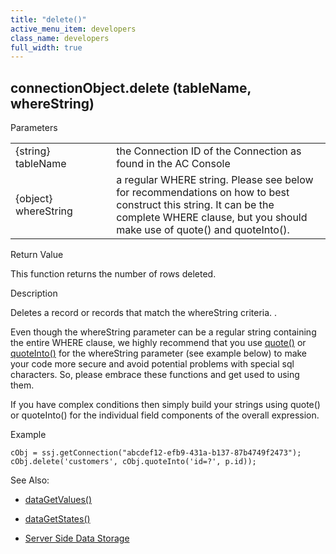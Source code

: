 ```yaml
---
title: "delete()"
active_menu_item: developers
class_name: developers
full_width: true
---
```



## connectionObject.delete (tableName, whereString)

Parameters

<table>
<tr>
<td width="181">
{string} tableName

</td>
<td width="18">
</td>
<td width="681">
the Connection ID of the Connection as found in the AC Console

</td>
</tr>
<tr>
<td width="181">
{object} whereString

</td>
<td width="18">
</td>
<td width="681">
a regular WHERE string. Please see below for recommendations on how to best construct this string. It can be the complete WHERE clause, but you should make use of quote() and quoteInto().

</td>
</tr>
</table>

Return Value

This function returns the number of rows deleted.

Description

Deletes a record or records that match the whereString criteria. .

Even though the whereString parameter can be a regular string containing the entire WHERE clause, we highly recommend that you use [quote()](quote.htm) or [quoteInto()](quoteinto.htm) for the whereString parameter (see example below) to make your code more secure and avoid potential problems with special sql characters. So, please embrace these functions and get used to using them.

If you have complex conditions then simply build your strings using quote() or quoteInto() for the individual field components of the overall expression.

Example

    cObj = ssj.getConnection("abcdef12-efb9-431a-b137-87b4749f2473");
    cObj.delete('customers', cObj.quoteInto('id=?', p.id));
   

See Also:

 - [dataGetValues()](../../../client-api/widget-data-state-manipulation/datagetvalues.htm)

 - [dataGetStates()](../../../client-api/widget-data-state-manipulation/datagetstates.htm)

 - [Server Side Data Storage](../../../../data-storage/server-side-data-storage/index.htm)


